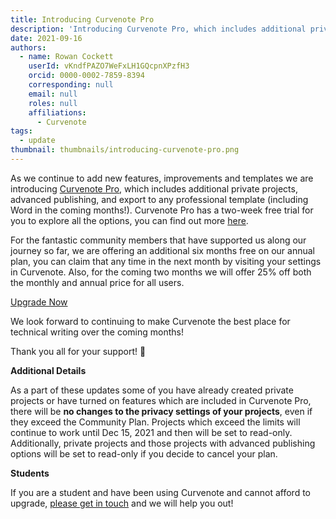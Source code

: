 ```yaml
---
title: Introducing Curvenote Pro
description: 'Introducing Curvenote Pro, which includes additional private projects, advanced publishing, and export to any professional template.'
date: 2021-09-16
authors:
  - name: Rowan Cockett
    userId: vKndfPAZO7WeFxLH1GQcpnXPzfH3
    orcid: 0000-0002-7859-8394
    corresponding: null
    email: null
    roles: null
    affiliations:
      - Curvenote
tags:
  - update
thumbnail: thumbnails/introducing-curvenote-pro.png
---
```


As we continue to add new features, improvements and templates we are introducing [Curvenote Pro](https://curvenote.com/pricing), which includes additional private projects, advanced publishing, and export to any professional template (including Word in the coming months!). Curvenote Pro has a two-week free trial for you to explore all the options, you can find out more [here](https://curvenote.com/pricing).

For the fantastic community members that have supported us along our journey so far, we are offering an additional six months free on our annual plan, you can claim that any time in the next month by visiting your settings in Curvenote. Also, for the coming two months we will offer 25% off both the monthly and annual price for all users.

[Upgrade Now](https://curvenote.com/profile?upgrade=true)

We look forward to continuing to make Curvenote the best place for technical writing over the coming months!

Thank you all for your support! 🚀

**Additional Details**

As a part of these updates some of you have already created private projects or have turned on features which are included in Curvenote Pro, there will be **no changes to the privacy settings of your projects**, even if they exceed the Community Plan. Projects which exceed the limits will continue to work until Dec 15, 2021 and then will be set to read-only. Additionally, private projects and those projects with advanced publishing options will be set to read-only if you decide to cancel your plan.

**Students**

If you are a student and have been using Curvenote and cannot afford to upgrade, [please get in touch](https://curvenote.com/contact) and we will help you out!
